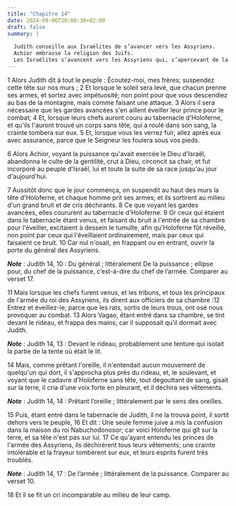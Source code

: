 ```yaml
---
title: "Chapitre 14"
date: 2024-09-06T20:00:38+02:00
draft: false
summary: |
  
  Judith conseille aux Israélites de s’avancer vers les Assyriens.
  Achior embrasse la religion des Juifs.
  Les Israélites s’avancent vers les Assyriens qui, s’apercevant de la mort d’Holoferne, sont saisis de trouble.
---
```



1 Alors Judith dit à tout le peuple : Écoutez-moi, mes frères; suspendez cette tête sur nos murs ; 2 Et lorsque le soleil sera levé, que chacun prenne ses armes, et sortez avec impétuosité; non point pour que vous descendiez au bas de la montagne, mais comme faisant une attaque. 3 Alors il sera nécessaire que les gardes avancées s'en aillent éveiller leur prince pour le combat; 4 Et, lorsque leurs chefs auront couru au tabernacle d'Holoferne, et qu'ils l'auront trouvé un corps sans tête, qui a roulé dans son sang, la crainte tombera sur eux. 5 Et, lorsque vous les verrez fuir, allez après eux avec assurance, parce que le Seigneur les foulera sous vos pieds.


6 Alors Achior, voyant la puissance qu'avait exercée le Dieu d'Israël, abandonna le culte de la gentilité, crut à Dieu, circoncit sa chair, et fut incorporé au peuple d'Israël, lui et toute la suite de sa race jusqu'au jour d'aujourd'hui.


7 Aussitôt donc que le jour commença, on suspendit au haut des murs la tête d'Holoferne, et chaque homme prit ses armes; et ils sortirent au milieu d'un grand bruit et de cris déchirants. 8 Ce que voyant les gardes avancées, elles coururent au tabernacle d'Holoferne. 9 Or ceux qui étaient dans le tabernacle étant venus, et faisant du bruit à l'entrée de sa chambre pour l'éveiller, excitaient à dessein le tumulte, afin qu'Holoferne fût réveillé, non point par ceux qui l'éveillaient ordinairement, mais par ceux qui faisaient ce bruit. 10 Car nul n'osait, en frappant ou en entrant, ouvrir la porte du général des Assyriens.

***Note*** :  Judith 14, 10 : Du général ; littéralement De la puissance ; ellipse pour, du chef de la puissance, c’est-à-dire du chef de l’armée. Comparer au verset 17.

11 Mais lorsque les chefs furent venus, et les tribuns, et tous les principaux de l'armée du roi des Assyriens, ils dirent aux officiers de sa chambre :12 Entrez et éveillez-le; parce que les rats, sortis de leurs trous, ont osé nous provoquer au combat. 13 Alors Vagao, étant entré dans sa chambre, se tint devant le rideau, et frappa des mains; car il supposait qu'il dormait avec Judith.

***Note*** :  Judith 14, 13 : Devant le rideau, probablement une tenture qui isolait la partie de la tente où était le lit.

14 Mais, comme prêtant l'oreille, il n'entendait aucun mouvement de quelqu'un qui dort, il s'approcha plus près du rideau, et, le soulevant, et voyant que le cadavre d'Holoferne sans tête, tout dégouttant de sang, gisait sur la terre, il cria d'une voix forte en pleurant, et il déchira ses vêtements.

***Note*** :  Judith 14, 14 : Prêtant l’oreille ; littéralement par le sens des oreilles.

15 Puis, étant entré dans le tabernacle de Judith, il ne la trouva point, il sortit dehors vers le peuple, 16 Et dit : Une seule femme juive a mis la confusion dans la maison du roi Nabuchodonosor; car voici Holoferne qui gît sur la terre, et sa tête n'est pas sur lui. 17 Ce qu'ayant entendu les princes de l'armée des Assyriens, ils déchirèrent tous leurs vêtements; une crainte intolérable et la frayeur tombèrent sur eux, et leurs esprits furent très troublés.

***Note*** :  Judith 14, 17 : De l’armée ; littéralement de la puissance. Comparer au verset 10.

18 Et il se fit un cri incomparable au milieu de leur camp.

